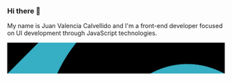 ### Hi there 👋

My name is Juan Valencia Calvellido and I'm a front-end developer focused on UI development through JavaScript technologies.

![decorative image](https://github.com/calvellido/calvellido/blob/master/calvellido-wide-bg.png?raw=true)
